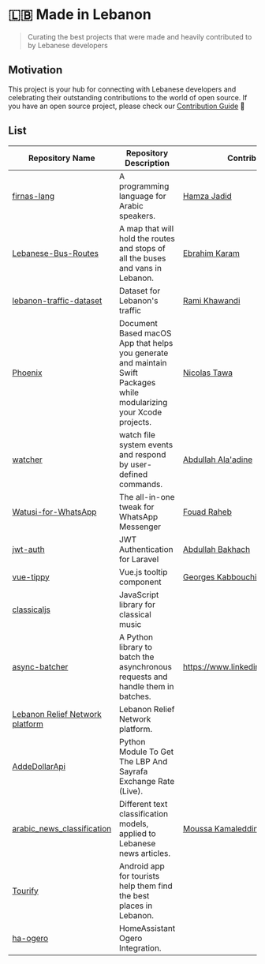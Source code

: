 # 🇱🇧 Made in Lebanon

> Curating the best projects that were made and heavily contributed to by Lebanese developers

## Motivation

This project is your hub for connecting with Lebanese developers and celebrating their outstanding contributions to the world of open source. If you have an open source project, please check our [Contribution Guide](CONTRIBUTING-GUIDE.md) 🚀

## List


| Repository Name                  | Repository Description                            | Contributor Profile                                   | Languages Used    |
|----------------------------------|--------------------------------------------|-------------------------------------------------------|-------------------|
| [firnas-lang](https://github.com/firnas-lang) | A programming language for Arabic speakers. | [Hamza Jadid](https://www.linkedin.com/in/hamza-jadid/) |        Rust          | 
| [Lebanese-Bus-Routes](https://github.com/LebaneseDevelopers/Lebanese-Bus-Routes) | A map that will hold the routes and stops of all the buses and vans in Lebanon.                                            |    [Ebrahim Karam](https://www.linkedin.com/in/ebrahim-ephrem-karam/)                                                     |      KML            |
| [lebanon-traffic-dataset](https://github.com/ramikay/lebanon-traffic-dataset) | Dataset for Lebanon's traffic              | [Rami Khawandi](https://www.linkedin.com/in/ramikhawandi/) |      GeoJSon          |
| [Phoenix](http://github.com/Tawa/Phoenix) | Document Based macOS App that helps you generate and maintain Swift Packages while modularizing your Xcode projects.                                           | [Nicolas Tawa](https://www.linkedin.com/in/tawanicolas/) |    Swift             |
| [watcher](https://github.com/knbr13/watcher/) |    watch file system events and respond by user-defined commands.                                        | [Abdullah Ala'adine](https://www.linkedin.com/in/abdullah-alaadine/) |     Golang     |
| [Watusi-for-WhatsApp](https://github.com/FouadRaheb/Watusi-for-WhatsApp) | The all-in-one tweak for WhatsApp Messenger            | [Fouad Raheb](https://www.linkedin.com/in/fouadraheb) |                   |
| [jwt-auth](https://github.com/abbood/jwt-auth) | JWT Authentication for Laravel            | [Abdullah Bakhach](https://www.linkedin.com/in/abdullahbakhach/) |    PHP       |
| [vue-tippy](https://github.com/KABBOUCHI/vue-tippy) | Vue.js tooltip component                  | [Georges Kabbouchi](https://www.linkedin.com/in/georges-kabbouchi/) |     JavaScript      |
| [classicaljs](https://github.com/rodyhaddad/classicaljs) | JavaScript library for classical music    |                                                         |       JavaScript            |
| [async-batcher](https://github.com/hussein-awala/async-batcher) | A Python library to batch the asynchronous requests and handle them in batches.    |         https://www.linkedin.com/in/husseinawala/ |       Python  |
| [Lebanon Relief Network platform](https://github.com/lebanon-relief-project/LRP-web-app) | Lebanon Relief Network platform. |   | JavaScript 
| [AddeDollarApi](https://github.com/Mahmoud7Osman/AddeDollarApi) | Python Module To Get The LBP And Sayrafa Exchange Rate (Live). |   | Python |
| [arabic_news_classification](https://github.com/moussaKam/arabic_news_classification) | Different text classification models, applied to Lebanese news articles. | [Moussa Kamaleddine](https://www.linkedin.com/in/moussa-kamaleddine/) | Jupyter Notebook |
| [Tourify](https://github.com/Murf-y/Tourify) | Android app for tourists help them find the best places in Lebanon. |   | TypeScript |
| [ha-ogero](https://github.com/oraad/ha-ogero) | HomeAssistant Ogero Integration. |   | Python |
   
